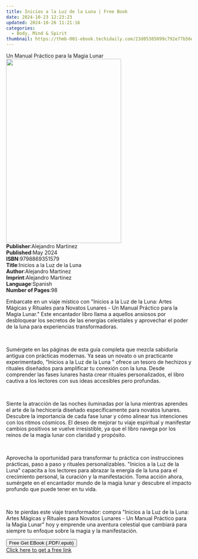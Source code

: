 ```yaml
---
title: Inicios a la Luz de la Luna | Free Book
date: 2024-10-23 12:23:23
updated: 2024-10-26 11:21:16
categories:
  - Body, Mind & Spirit
thumbnail: https://thmb-001-ebook.techidaily.com/23d05385099c792e77b56e5723fbf4982ad1e46194e3658dfde17a56af687674.jpg
---
```

<main id="book-container">
  <div class="flex flex-col">
    <div class="book-brief flex-1 py-6 px-4 sm:p-6 md:py-10 md:px-8">
      <!-- brief-->
      <div class="book-brief-main">Un Manual Práctico para la Magia Lunar</div>
    </div>
    <div
      class="book-meta-info flex-1 grid gap-4 col-start-1 col-end-3 row-start-1 sm:mb-6 sm:grid-cols-4 lg:gap-6 lg:col-start-2 lg:row-end-6 lg:row-span-6 lg:mb-0"
    >
      <div
        class="book-meta-info-left place-content-center mt-4 p-4 text-sm leading-6 col-start-2 col-span-2 dark:text-slate-400"
      >
        <img
          class="w-full h-500 object-cover rounded-lg sm:h-255 sm:col-span-2 lg:col-span-full"
          src="https://img-001-ebook.techidaily.com/83f3c0cb213922c67764ccccd4302ce1d878a98b69f9de2cf0ca8ebe41720158.jpg"
          alt=""
          width="312"
          height="500"
        />
      </div>
      <div
        class="book-meta-info-right mt-2 col-start-1 row-start-2 col-span-3 self-center"
      >
        <!-- meta data  -->
        <div class="flex flex-col px-4 md:px-8">
          <div class="flex-1">
            <strong>Publisher</strong>:<span class="px-2"
              >Alejandro Martinez</span
            >
          </div>
          <div class="flex-1">
            <strong>Published</strong>:<span class="px-2">May 2024</span>
          </div>
          <div class="flex-1">
            <strong>ISBN</strong>:<span class="px-2">9798869351579</span>
          </div>
          <div class="flex-1">
            <strong>Title</strong>:<span class="px-2"
              >Inicios a la Luz de la Luna</span
            >
          </div>
          <div class="flex-1">
            <strong>Author</strong>:<span class="px-2">Alejandro Martinez</span>
          </div>
          <div class="flex-1">
            <strong>Imprint</strong>:<span class="px-2"
              >Alejandro Martinez</span
            >
          </div>
          <div class="flex-1">
            <strong>Language</strong>:<span class="px-2">Spanish</span>
          </div>
          <div class="flex-1">
            <strong>Number of Pages</strong>:<span class="px-2">98</span>
          </div>
        </div>
      </div>
    </div>
    <div class="book-description flex-1 py-6 px-4 sm:p-6 md:py-10 md:px-8">
      <div class="book-description-main">
        <div accordion-content="" id="description">
          <p>
            Embarcate en un viaje místico con "Inicios a la Luz de la Luna:
            Artes Mágicas y Rituales para Novatos Lunares - Un Manual Práctico
            para la Magia Lunar." Este encantador libro llama a aquellos
            ansiosos por desbloquear los secretos de las energías celestiales y
            aprovechar el poder de la luna para experiencias transformadoras.
          </p>
          <p><br /></p>
          <p>
            Sumérgete en las páginas de esta guía completa que mezcla sabiduría
            antigua con prácticas modernas. Ya seas un novato o un practicante
            experimentado, "Inicios a la Luz de la Luna " ofrece un tesoro de
            hechizos y rituales diseñados para amplificar tu conexión con la
            luna. Desde comprender las fases lunares hasta crear rituales
            personalizados, el libro cautiva a los lectores con sus ideas
            accesibles pero profundas.
          </p>
          <p><br /></p>
          <p>
            Siente la atracción de las noches iluminadas por la luna mientras
            aprendes el arte de la hechicería diseñado específicamente para
            novatos lunares. Descubre la importancia de cada fase lunar y cómo
            alinear tus intenciones con los ritmos cósmicos. El deseo de mejorar
            tu viaje espiritual y manifestar cambios positivos se vuelve
            irresistible, ya que el libro navega por los reinos de la magia
            lunar con claridad y propósito.
          </p>
          <p><br /></p>
          <p>
            Aprovecha la oportunidad para transformar tu práctica con
            instrucciones prácticas, paso a paso y rituales personalizables.
            "Inicios a la Luz de la Luna" capacita a los lectores para abrazar
            la energía de la luna para el crecimiento personal, la curación y la
            manifestación. Toma acción ahora, sumérgete en el encantador mundo
            de la magia lunar y descubre el impacto profundo que puede tener en
            tu vida.
          </p>
          <p><br /></p>
          <p>
            No te pierdas este viaje transformador: compra "Inicios a la Luz de
            la Luna: Artes Mágicas y Rituales para Novatos Lunares - Un Manual
            Práctico para la Magia Lunar" hoy y emprende una aventura celestial
            que cambiará para siempre tu enfoque sobre la magia y la
            manifestación.
          </p>
        </div>
        <div class="accordion-fader"></div>
      </div>
    </div>
    <div class="book-excerpts flex-1 py-6 px-4 sm:p-6 md:py-10 md:px-8"></div>
    <div
      class="book-about-author flex-1 py-6 px-4 sm:p-6 md:py-10 md:px-8"
    ></div>
    <div class="book-free-get flex-1 py-6 px-4 sm:p-6 md:py-10 md:px-8">
      <button
        id="btn-free-get"
        class="bg-blue-500 hover:bg-blue-700 text-white font-bold py-2 px-4 rounded"
      >
        Free Get EBook (.PDF/.epub)
      </button>
      <div id="countdown-display" class="px-2 text-lg mt-2"></div>
      <a
        id="free-link"
        class="hidden bg-blue-500 hover:bg-blue-700 text-white font-bold py-2 px-4 rounded"
        href="https://www.ebooks.com/en-us/book/211342216/inicios-a-la-luz-de-la-luna/alejandro-martinez/"
        target="_blank"
        >Click here to get a free link</a
      >
    </div>
    <script>
      let countdownTime = 0;
      let countdownInterval = null;
      document
        .getElementById('btn-free-get')
        .addEventListener('click', startCountdown);
      function startCountdown() {
        countdownTime = new Date().getTime() + 60000 * 3;
        countdownInterval = setInterval(updateCountdown, 1000);
        document.getElementById('btn-free-get').disabled = true;
        document
          .getElementById('btn-free-get')
          .classList.add('bg-gray-500', 'cursor-not-allowed');
      }
      function updateCountdown() {
        let currentTime = new Date().getTime();
        let timeLeft = countdownTime - currentTime;
        let secondsLeft = Math.floor(timeLeft / 1000);
        document.getElementById('countdown-display').innerHTML =
          `Remaining time: ${secondsLeft} seconds.`;
        if (secondsLeft <= 0) {
          clearInterval(countdownInterval);
          document.getElementById('btn-free-get').classList.add('hidden');
          document.getElementById('free-link').classList.remove('hidden');
          document.getElementById('countdown-display').innerHTML = '';
        }
      }
    </script>
  </div>
</main>
